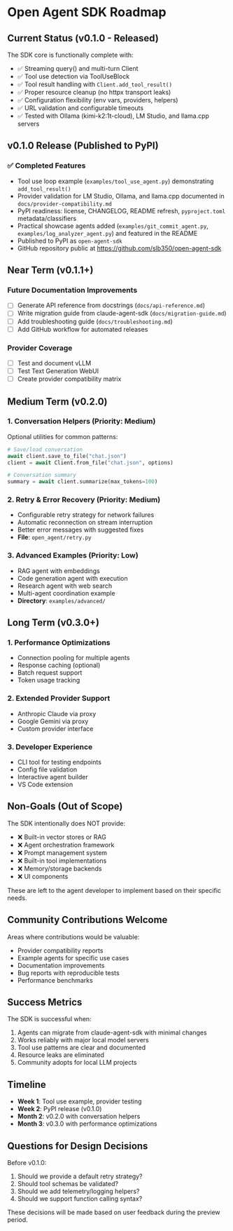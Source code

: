 # Open Agent SDK Roadmap

## Current Status (v0.1.0 - Released)

The SDK core is functionally complete with:
- ✅ Streaming query() and multi-turn Client
- ✅ Tool use detection via ToolUseBlock
- ✅ Tool result handling with `Client.add_tool_result()`
- ✅ Proper resource cleanup (no httpx transport leaks)
- ✅ Configuration flexibility (env vars, providers, helpers)
- ✅ URL validation and configurable timeouts
- ✅ Tested with Ollama (kimi-k2:1t-cloud), LM Studio, and llama.cpp servers

## v0.1.0 Release (Published to PyPI)

### ✅ Completed Features
- Tool use loop example (`examples/tool_use_agent.py`) demonstrating `add_tool_result()`
- Provider validation for LM Studio, Ollama, and llama.cpp documented in `docs/provider-compatibility.md`
- PyPI readiness: license, CHANGELOG, README refresh, `pyproject.toml` metadata/classifiers
- Practical showcase agents added (`examples/git_commit_agent.py`, `examples/log_analyzer_agent.py`) and featured in the README
- Published to PyPI as `open-agent-sdk`
- GitHub repository public at https://github.com/slb350/open-agent-sdk

## Near Term (v0.1.1+)

### Future Documentation Improvements
- [ ] Generate API reference from docstrings (`docs/api-reference.md`)
- [ ] Write migration guide from claude-agent-sdk (`docs/migration-guide.md`)
- [ ] Add troubleshooting guide (`docs/troubleshooting.md`)
- [ ] Add GitHub workflow for automated releases

### Provider Coverage
- [ ] Test and document vLLM
- [ ] Test Text Generation WebUI
- [ ] Create provider compatibility matrix

## Medium Term (v0.2.0)

### 1. Conversation Helpers (Priority: Medium)
Optional utilities for common patterns:
```python
# Save/load conversation
await client.save_to_file("chat.json")
client = await Client.from_file("chat.json", options)

# Conversation summary
summary = await client.summarize(max_tokens=100)
```

### 2. Retry & Error Recovery (Priority: Medium)
- Configurable retry strategy for network failures
- Automatic reconnection on stream interruption
- Better error messages with suggested fixes
- **File**: `open_agent/retry.py`

### 3. Advanced Examples (Priority: Low)
- RAG agent with embeddings
- Code generation agent with execution
- Research agent with web search
- Multi-agent coordination example
- **Directory**: `examples/advanced/`

## Long Term (v0.3.0+)

### 1. Performance Optimizations
- Connection pooling for multiple agents
- Response caching (optional)
- Batch request support
- Token usage tracking

### 2. Extended Provider Support
- Anthropic Claude via proxy
- Google Gemini via proxy
- Custom provider interface

### 3. Developer Experience
- CLI tool for testing endpoints
- Config file validation
- Interactive agent builder
- VS Code extension

## Non-Goals (Out of Scope)

The SDK intentionally does NOT provide:
- ❌ Built-in vector stores or RAG
- ❌ Agent orchestration framework
- ❌ Prompt management system
- ❌ Built-in tool implementations
- ❌ Memory/storage backends
- ❌ UI components

These are left to the agent developer to implement based on their specific needs.

## Community Contributions Welcome

Areas where contributions would be valuable:
- Provider compatibility reports
- Example agents for specific use cases
- Documentation improvements
- Bug reports with reproducible tests
- Performance benchmarks

## Success Metrics

The SDK is successful when:
1. Agents can migrate from claude-agent-sdk with minimal changes
2. Works reliably with major local model servers
3. Tool use patterns are clear and documented
4. Resource leaks are eliminated
5. Community adopts for local LLM projects

## Timeline

- **Week 1**: Tool use example, provider testing
- **Week 2**: PyPI release (v0.1.0)
- **Month 2**: v0.2.0 with conversation helpers
- **Month 3**: v0.3.0 with performance optimizations

## Questions for Design Decisions

Before v0.1.0:
1. Should we provide a default retry strategy?
2. Should tool schemas be validated?
3. Should we add telemetry/logging helpers?
4. Should we support function calling syntax?

These decisions will be made based on user feedback during the preview period.
